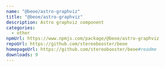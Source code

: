 ```yaml
---
name: "@beoe/astro-graphviz"
title: "@beoe/astro-graphviz"
description: Astro graphviz component
categories:
  - other
npmUrl: https://www.npmjs.com/package/@beoe/astro-graphviz
repoUrl: https://github.com/stereobooster/beoe
homepageUrl: https://github.com/stereobooster/beoe#readme
downloads: 9
---
```

